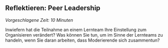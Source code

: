 
## Reflektieren: Peer Leadership

_Vorgeschlagene Zeit: 10 Minuten_

Inwiefern hat die Teilnahme an einem Lernteam Ihre Einstellung zum Organisieren verändert? Was können Sie tun, um im Sinne der Lernteams zu handeln, wenn Sie daran arbeiten, dass Moderierende sich zusammentun?
